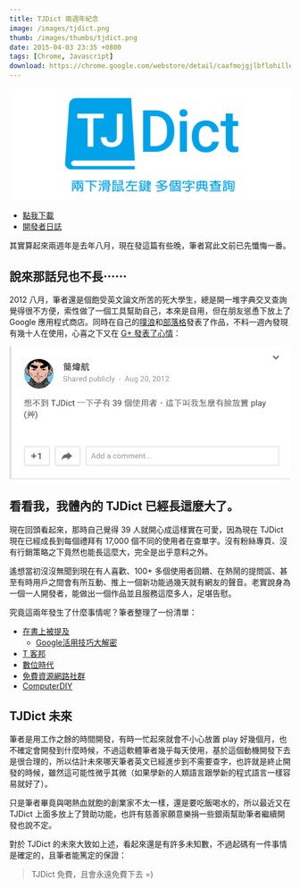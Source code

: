 ```yaml
---
title: TJDict 兩週年紀念
image: /images/tjdict.png
thumb: /images/thumbs/tjdict.png
date: 2015-04-03 23:35 +0800
tags: [Chrome, Javascript]
download: https://chrome.google.com/webstore/detail/caafmojgjlbflohillejdmnghkpcjjpp?hl=zh-TW
---
```


![](/images/tjdict.png)

- [點我下載](https://chrome.google.com/webstore/detail/caafmojgjlbflohillejdmnghkpcjjpp?hl=zh-TW)
- [開發者日誌](http://tjdict.me)

其實算起來兩週年是去年八月，現在發這篇有些晚，筆者寫此文前已先懺悔一番。

## 說來那話兒也不長⋯⋯

2012 八月，筆者還是個飽受英文論文所苦的死大學生，總是開一堆字典交叉查詢覺得很不方便，索性做了一個工具幫助自己，本來是自用，但在朋友慫恿下放上了 Google 應用程式商店。同時在自己的[噗浪](http://www.plurk.com/p/h2o8zi)和[部落格](/2012/08/17/tjdict-english-chinese-dictionary-for-chrome/)發表了作品，不料一週內發現有幾十人在使用，心喜之下又在 [G+ 發表了心情](https://plus.google.com/+%E7%B0%A1%E7%85%92%E8%88%AATJ/posts/jY9trCpqas9)：

![](/images/tjdict_plus.png)

## 看看我，我體內的 TJDict 已經長這麼大了。

現在回頭看起來，那時自己覺得 39 人就開心成這樣實在可愛，因為現在 TJDict 現在已經成長到每個禮拜有 17,000 個不同的使用者在查單字。沒有粉絲專頁、沒有行銷策略之下竟然也能長這麼大，完全是出乎意料之外。

遙想當初沒沒無聞到現在有人喜歡、100+ 多個使用者回饋、在熱鬧的提問區、甚至有時用戶之間會有所互動、推上一個新功能過幾天就有網友的聲音。老實說身為一個一人開發者，能做出一個作品並且服務這麼多人，足堪告慰。

究竟這兩年發生了什麼事情呢？筆者整理了一份清單：

- [在書上被提及](https://books.google.com.tw/books?id=YpCYBAAAQBAJ&pg=PA142&dq=TJDict&hl=en&sa=X&ei=98QeVZb6FsLvmAWNvoCgAg&ved=0CCoQ6AEwAQ#v=onepage&q=TJDict&f=false)
  - [Google活用技巧大解密](http://www.books.com.tw/products/0010648438)
- [T 客邦](http://www.techbang.com/posts/16612-dictionary-of-core-cloud)
- [數位時代](http://www.bnext.com.tw/article/view/id/31079)
- [免費資源網路社群](http://free.com.tw/tjdict/)
- [ComputerDIY](http://www.computerdiy.com.tw/all-articles/download-search/2927-tjdict)

## TJDict 未來

筆者是用工作之餘的時間開發，有時一忙起來就會不小心放置 play 好幾個月，也不確定會開發到什麼時候，不過這軟體筆者幾乎每天使用，基於這個動機開發下去是很合理的，所以估計未來哪天筆者英文已經進步到不需要查字，也許就是終止開發的時候，雖然這可能性微乎其微（如果學新的人類語言跟學新的程式語言一樣容易就好了）。

只是筆者畢竟與喝熱血就飽的創業家不太一樣，還是要吃飯喝水的，所以最近又在 TJDict 上面多放上了贊助功能，也許有慈善家願意樂捐一些銀兩幫助筆者繼續開發也說不定。

對於 TJDict 的未來大致如上述，看起來還是有許多未知數，不過起碼有一件事情是確定的，且筆者能篤定的保證：

> TJDict 免費，且會永遠免費下去 =)